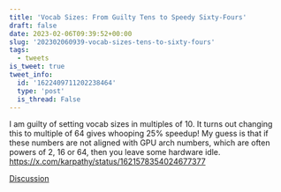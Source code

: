 ```yaml
---
title: 'Vocab Sizes: From Guilty Tens to Speedy Sixty-Fours'
draft: false
date: 2023-02-06T09:39:52+00:00
slug: '202302060939-vocab-sizes-tens-to-sixty-fours'
tags:
  - tweets
is_tweet: true
tweet_info:
  id: '1622409711202238464'
  type: 'post'
  is_thread: False
---
```




I am guilty of setting vocab sizes in multiples of 10. It turns out changing this to multiple of 64 gives whooping 25% speedup! My guess is that if these numbers are not aligned with GPU arch numbers, which are often powers of 2, 16 or 64, then you leave some hardware idle. <https://x.com/karpathy/status/1621578354024677377>

[Discussion](https://x.com/sytelus/status/1622409711202238464)

